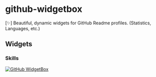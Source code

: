 # github-widgetbox

[✨] Beautiful, dynamic widgets for GitHub Readme profiles. (Statistics, Languages, etc.)

## Widgets
### Skills
[![GitHub WidgetBox](https://github-widgetbox.vercel.app/api/skills/?languages=javascript,typescript,java)](https://github.com/Jurredr/github-widgetbox)
